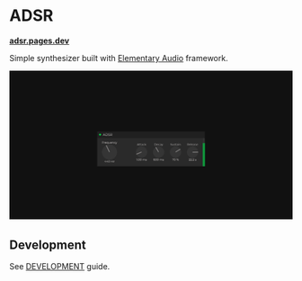 # ADSR

**[adsr.pages.dev](https://adsr.pages.dev/)**

Simple synthesizer built with [Elementary Audio](https://www.elementary.audio/) framework.

<img src="./public/og-image.png">

## Development

See [DEVELOPMENT](./DEVELOPMENT.md) guide.
